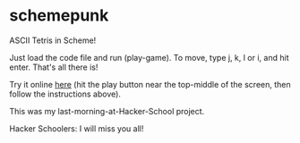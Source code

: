 schemepunk
==========

ASCII Tetris in Scheme!

Just load the code file and run (play-game). To move, type j, k, l or i, and hit enter. That's all there is!

Try it online [here](http://repl.it/3sb/35) (hit the play button near the top-middle of the screen, then follow the instructions above).

This was my last-morning-at-Hacker-School project.

Hacker Schoolers:
I will miss you all!
